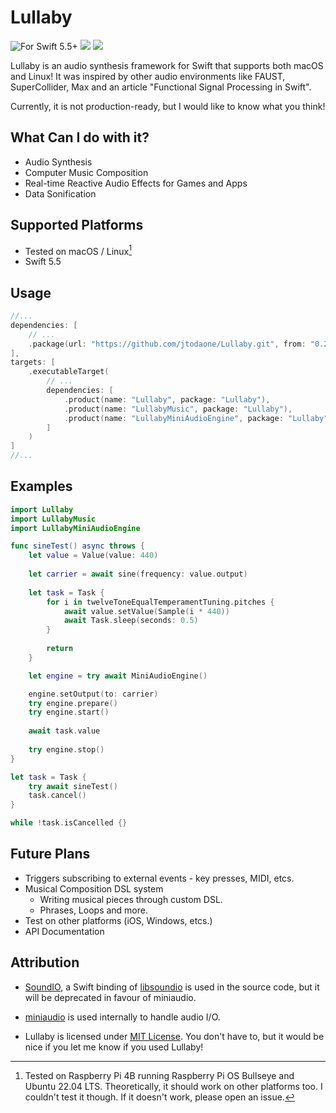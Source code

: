 # Lullaby

![For Swift 5.5+](https://img.shields.io/badge/swift-5.5%2B-orange?style=flat-square)
[![](https://img.shields.io/endpoint?url=https%3A%2F%2Fswiftpackageindex.com%2Fapi%2Fpackages%2Fjaekong%2FLullaby%2Fbadge%3Ftype%3Dswift-versions&style=flat-square)](https://swiftpackageindex.com/jaekong/Lullaby)
[![](https://img.shields.io/endpoint?url=https%3A%2F%2Fswiftpackageindex.com%2Fapi%2Fpackages%2Fjaekong%2FLullaby%2Fbadge%3Ftype%3Dplatforms&style=flat-square)](https://swiftpackageindex.com/jaekong/Lullaby)

Lullaby is an audio synthesis framework for Swift that supports both macOS and Linux! It was inspired by other audio environments like FAUST, SuperCollider, Max and an article "Functional Signal Processing in Swift".

Currently, it is not production-ready, but I would like to know what you think!

## What Can I do with it?

- Audio Synthesis
- Computer Music Composition
- Real-time Reactive Audio Effects for Games and Apps
- Data Sonification

## Supported Platforms

- Tested on macOS / Linux[^1]
- Swift 5.5

## Usage

```swift
//...
dependencies: [
    // ...
    .package(url: "https://github.com/jtodaone/Lullaby.git", from: "0.2.0")
],
targets: [
    .executableTarget(
        // ...
        dependencies: [
            .product(name: "Lullaby", package: "Lullaby"),
            .product(name: "LullabyMusic", package: "Lullaby"),
            .product(name: "LullabyMiniAudioEngine", package: "Lullaby")
        ]
    )
]
//...
```

## Examples

```swift
import Lullaby
import LullabyMusic
import LullabyMiniAudioEngine

func sineTest() async throws {
    let value = Value(value: 440)
    
    let carrier = await sine(frequency: value.output)
    
    let task = Task {
        for i in twelveToneEqualTemperamentTuning.pitches {
            await value.setValue(Sample(i * 440))
            await Task.sleep(seconds: 0.5)
        }
        
        return
    }

    let engine = try await MiniAudioEngine()

    engine.setOutput(to: carrier)
    try engine.prepare()
    try engine.start()
    
    await task.value
    
    try engine.stop()
}

let task = Task {
    try await sineTest()
    task.cancel()
}

while !task.isCancelled {}

```

## Future Plans

- Triggers subscribing to external events - key presses, MIDI, etcs.
- Musical Composition DSL system
  - Writing musical pieces through custom DSL.
  - Phrases, Loops and more.
- Test on other platforms (iOS, Windows, etcs.)
- API Documentation

## Attribution

- [SoundIO](https://github.com/thara/SoundIO), a Swift binding of [libsoundio](https://github.com/andrewrk/libsoundio) is used in the source code, but it will be deprecated in favour of miniaudio.
- [miniaudio](https://miniaud.io) is used internally to handle audio I/O.

- Lullaby is licensed under [MIT License](LICENSE). You don't have to, but it would be nice if you let me know if you used Lullaby!

[^1]: Tested on Raspberry Pi 4B running Raspberry Pi OS Bullseye and Ubuntu 22.04 LTS. Theoretically, it should work on other platforms too. I couldn't test it though. If it doesn't work, please open an issue.
